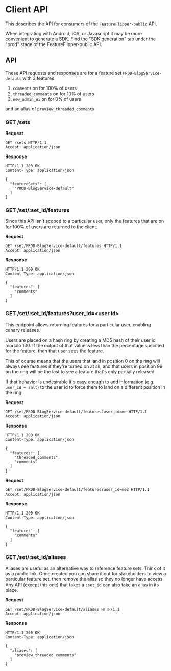 Client API
==========

This describes the API for consumers of the `FeatureFlipper-public` API.

When integrating with Android, iOS, or Javascript it may be more convenient to
generate a SDK. Find the "SDK generation" tab under the "prod" stage of the
FeatureFlipper-public API.

API
---

These API requests and responses are for a feature set
`PROD-BlogService-default` with 3 features

1. `comments` on for 100% of users
1. `threaded_comments` on for 10% of users
1. `new_admin_ui` on for 0% of users

and an alias of `preview_threaded_comments`

### GET /sets

**Request**

    GET /sets HTTP/1.1
    Accept: application/json

**Response**

    HTTP/1.1 200 OK
    Content-Type: application/json

    {
      "featureSets": [
        "PROD-BlogService-default"
      ]
    }

### GET /set/:set_id/features

Since this API isn't scoped to a particular user, only the features that are
on for 100% of users are returned to the client.

**Request**

    GET /set/PROD-BlogService-default/features HTTP/1.1
    Accept: application/json

**Response**

    HTTP/1.1 200 OK
    Content-Type: application/json

    {
      "features": [
        "comments"
      ]
    }

### GET /set/:set_id/features?user_id=\<user id\>

This endpoint allows returning features for a particular user, enabling canary releases.

Users are placed on a hash ring by creating a MD5 hash of their user id modulo
100. If the output of that value is less than the percentage specified for the
feature, then that user sees the feature.

This of course means that the users that land in position 0 on the ring will
always see features if they're turned on at all, and that users in position 99
on the ring will be the last to see a feature that's only partially released.

If that behavior is undesirable it's easy enough to add information
(e.g. `user_id + salt`) to the user id to force them to land on a different
position in the ring

**Request**

    GET /set/PROD-BlogService-default/features?user_id=me HTTP/1.1
    Accept: application/json

**Response**

    HTTP/1.1 200 OK
    Content-Type: application/json

    {
      "features": [
        "threaded_comments",
        "comments"
      ]
    }

**Request**

    GET /set/PROD-BlogService-default/features?user_id=me2 HTTP/1.1
    Accept: application/json

**Response**

    HTTP/1.1 200 OK
    Content-Type: application/json

    {
      "features": [
        "comments"
      ]
    }

### GET /set/:set_id/aliases

Aliases are useful as an alternative way to reference feature sets. Think of it
as a public link. Once created you can share it out for stakeholders to view a
particular feature set, then remove the alias so they no longer have access. Any
API (except this one) that takes a `:set_id` can also take an alias in its
place.

**Request**

    GET /set/PROD-BlogService-default/aliases HTTP/1.1
    Accept: application/json

**Response**

    HTTP/1.1 200 OK
    Content-Type: application/json

    {
      "aliases": [
        "preview_threaded_comments"
      ]
    }
